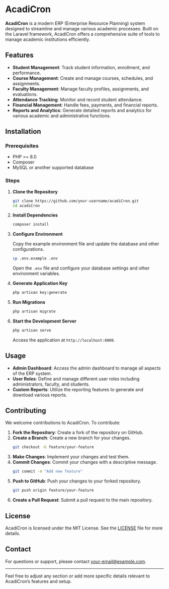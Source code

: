 # AcadiCron

**AcadiCron** is a modern ERP (Enterprise Resource Planning) system designed to streamline and manage various academic processes. Built on the Laravel framework, AcadiCron offers a comprehensive suite of tools to manage academic institutions efficiently.

## Features

- **Student Management**: Track student information, enrollment, and performance.
- **Course Management**: Create and manage courses, schedules, and assignments.
- **Faculty Management**: Manage faculty profiles, assignments, and evaluations.
- **Attendance Tracking**: Monitor and record student attendance.
- **Financial Management**: Handle fees, payments, and financial reports.
- **Reports and Analytics**: Generate detailed reports and analytics for various academic and administrative functions.

## Installation

### Prerequisites

- PHP >= 8.0
- Composer
- MySQL or another supported database

### Steps

1. **Clone the Repository**

   ```bash
   git clone https://github.com/your-username/acadiCron.git
   cd acadiCron
   ```

2. **Install Dependencies**

   ```bash
   composer install
   ```

3. **Configure Environment**

   Copy the example environment file and update the database and other configurations.

   ```bash
   cp .env.example .env
   ```

   Open the `.env` file and configure your database settings and other environment variables.

4. **Generate Application Key**

   ```bash
   php artisan key:generate
   ```

5. **Run Migrations**

   ```bash
   php artisan migrate
   ```

6. **Start the Development Server**

   ```bash
   php artisan serve
   ```

   Access the application at `http://localhost:8000`.

## Usage

- **Admin Dashboard**: Access the admin dashboard to manage all aspects of the ERP system.
- **User Roles**: Define and manage different user roles including administrators, faculty, and students.
- **Custom Reports**: Utilize the reporting features to generate and download various reports.

## Contributing

We welcome contributions to AcadiCron. To contribute:

1. **Fork the Repository**: Create a fork of the repository on GitHub.
2. **Create a Branch**: Create a new branch for your changes.
   ```bash
   git checkout -b feature/your-feature
   ```
3. **Make Changes**: Implement your changes and test them.
4. **Commit Changes**: Commit your changes with a descriptive message.
   ```bash
   git commit -m "Add new feature"
   ```
5. **Push to GitHub**: Push your changes to your forked repository.
   ```bash
   git push origin feature/your-feature
   ```
6. **Create a Pull Request**: Submit a pull request to the main repository.

## License

AcadiCron is licensed under the MIT License. See the [LICENSE](LICENSE) file for more details.

## Contact

For questions or support, please contact [your-email@example.com](mailto:your-email@example.com).

---

Feel free to adjust any section or add more specific details relevant to AcadiCron’s features and setup.

